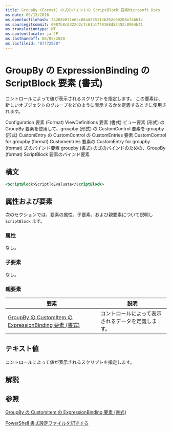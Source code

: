 ```yaml
---
title: GroupBy (Format) の式のバインドの ScriptBlock 要素Microsoft Docs
ms.date: 09/13/2016
ms.openlocfilehash: 24268e871e6bc66ad235113b262c60208e74b61c
ms.sourcegitcommit: 0907b8c6322d2c7c61b17f8168d53452c8964b41
ms.translationtype: MT
ms.contentlocale: ja-JP
ms.lasthandoff: 08/05/2020
ms.locfileid: "87772928"
---
```

# <a name="scriptblock-element-for-expressionbinding-for-groupby-format"></a>GroupBy の ExpressionBinding の ScriptBlock 要素 (書式)

コントロールによって値が表示されるスクリプトを指定します。 この要素は、新しいオブジェクトのグループをどのように表示するかを定義するときに使用されます。

Configuration 要素 (Format) ViewDefinitions 要素 (書式) ビュー要素 (形式) の GroupBy 要素を使用して、groupby (形式) の CustomControl 要素を groupby (形式) CustomEntry の CustomControl の CustomEntries 要素 CustomControl for groupby (format) Customentries 要素の CustomEntry for groupby (format) 式のバインド要素 groupby (書式) の式のバインドのための、GroupBy (format) ScriptBlock 要素のバインド要素

## <a name="syntax"></a>構文

```xml
<ScriptBlock>ScriptToEvaluate</ScriptBlock>
```

## <a name="attributes-and-elements"></a>属性および要素

次のセクションでは、要素の属性、子要素、および親要素について説明し `ScriptBlock` ます。

### <a name="attributes"></a>属性

なし。

### <a name="child-elements"></a>子要素

なし。

### <a name="parent-elements"></a>親要素

|要素|説明|
|-------------|-----------------|
|[GroupBy の CustomItem の ExpressionBinding 要素 (書式)](./expressionbinding-element-for-customitem-for-groupby-format.md)|コントロールによって表示されるデータを定義します。|

## <a name="text-value"></a>テキスト値

コントロールによって値が表示されるスクリプトを指定します。

## <a name="remarks"></a>解説

## <a name="see-also"></a>参照

[GroupBy の CustomItem の ExpressionBinding 要素 (書式)](./expressionbinding-element-for-customitem-for-groupby-format.md)

[PowerShell 書式設定ファイルを記述する](./writing-a-powershell-formatting-file.md)

